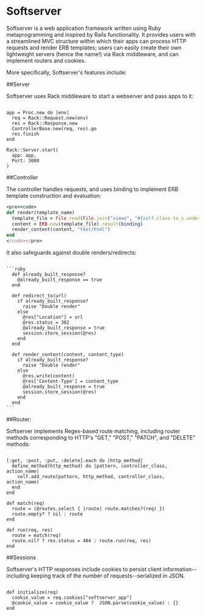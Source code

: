 # Softserver

Softserver is a web application framework written using Ruby metaprogramming and inspired by Rails functionality.  It provides users with a streamlined MVC structure within which their apps can process HTTP requests and render ERB templates; users can easily create their own lightweight servers (hence the name!) via Rack middleware, and can implement routers and cookies.  

More specifically, Softserver's features include:

##Server

Softserver uses Rack middleware to start a webserver and pass apps to it:

<pre><code>
app = Proc.new do |env|
  req = Rack::Request.new(env)
  res = Rack::Response.new
  ControllerBase.new(req, res).go
  res.finish
end

Rack::Server.start(
  app: app,
  Port: 3000
)
</code></pre>

##Controller

The controller handles requests, and uses binding to implement ERB template construction and evaluation:

```ruby
<pre><code>
def render(template_name)
  template_file = File.read(File.join("views", "#{self.class.to_s.underscore}", "#{template_name}.html.erb"))
  content = ERB.new(template_file).result(binding)
  render_content(content, "text/html")
end
</code></pre>
```

It also safeguards against double renders/redirects:

<pre><code>  
```ruby
  def already_built_response?
    @already_built_response == true
  end

  def redirect_to(url)
    if already_built_response?
      raise "Double render"
    else
      @res["Location"] = url
      @res.status = 302
      @already_built_response = true
      session.store_session(@res)
    end
  end

  def render_content(content, content_type)
    if already_built_response?
      raise "Double render"
    else
      @res.write(content)
      @res['Content-Type'] = content_type
      @already_built_response = true
      session.store_session(@res)
    end
  end
```
</code></pre>


##Router:

Softserver implements Regex-based route matching, including router methods corresponding to HTTP's "GET," "POST," "PATCH", and "DELETE" methods:

<pre><code>
[:get, :post, :put, :delete].each do |http_method|
  define_method(http_method) do |pattern, controller_class, action_name|
    self.add_route(pattern, http_method, controller_class, action_name)
  end
end

def match(req)
  route = (@routes.select { |route| route.matches?(req) })
  route.empty? ? nil : route
end

def run(req, res)
  route = match(req)
  route.nil? ? res.status = 404 : route.run(req, res)
end
</code></pre>

##Sessions

Softserver's HTTP responses include cookies to persist client information--including keeping track of the number of requests--serialized in JSON.

<pre><code>
def initialize(req)
  cookie_value = req.cookies["softserver_app"]
  @cookie_value = cookie_value ?  JSON.parse(cookie_value) : {}
end
</pre></code>
